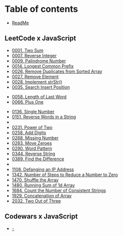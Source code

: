 # Table of contents

* [ReadMe](README.md)

## LeetCode x JavaScript

* [0001. Two Sum](leetcode-x-javascript/0001.md)
* [0007. Reverse Integer](leetcode-x-javascript/0007.md)
* [0009. Palindrome Number](leetcode-x-javascript/0009.md)
* [0014. Longest Common Prefix](leetcode-x-javascript/0014.md)
* [0026. Remove Duplicates from Sorted Array](leetcode-x-javascript/0026.md)
* [0027. Remove Element](leetcode-x-javascript/0027.md)
* [0028. Implement strStr()](leetcode-x-javascript/0028.md)
* [0035. Search Insert Position](leetcode-x-javascript/0035.md)
<!-- * 0050 -->
* [0058. Length of Last Word](leetcode-x-javascript/0058.md)
* [0066. Plus One](leetcode-x-javascript/0066.md)
<!-- * 0075 -->
* [0136. Single Number](leetcode-x-javascript/0136.md)
* [0151. Reverse Words in a String](leetcode-x-javascript/0151.md)
* <!-- * 0202 -->
* [0231. Power of Two](leetcode-x-javascript/0231.md)
* [0258. Add Digits](leetcode-x-javascript/0258.md)
* [0268. Missing Number](leetcode-x-javascript/0268.md)
* [0283. Move Zeroes](leetcode-x-javascript/0283.md)
* [0290. Word Pattern](leetcode-x-javascript/0290.md)
* [0344. Reverse String](leetcode-x-javascript/0344.md)
* [0389. Find the Difference](leetcode-x-javascript/0389.md)
* <!-- * 0415 -->
* [1108. Defanging an IP Address](leetcode-x-javascript/1008.md)
* [1342. Number of Steps to Reduce a Number to Zero](leetcode-x-javascript/1342.md)
* [1470. Shuffle the Array](leetcode-x-javascript/1470.md)
* [1480. Running Sum of 1d Array](leetcode-x-javascript/1480.md)
* [1684. Count the Number of Consistent Strings](leetcode-x-javascript/1684.md)
* [1929. Concatenation of Array](leetcode-x-javascript/1929.md)
* [2032. Two Out of Three](leetcode-x-javascript/2032.md)

## Codewars x JavaScript

* [-](codewars-x-javascript/undefined.md)
